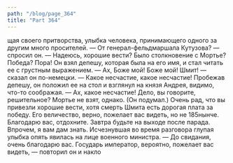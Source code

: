 ```yaml
---
path: "/blog/page_364"
title: "Part 364"
---
```


щая своего притворства, улыбка человека, принимающего одного за другим много просителей.
— От генерал-фельдмаршала Кутузова? — спросил он. — Надеюсь, хорошие вести? Было столкновение с Мортье? Победа? Пора!
Он взял депешу, которая была на его имя, и стал читать ее с грустным выражением.
— Ах, Боже мой! Боже мой! Шмит! — сказал он по-немецки. — Какое несчастие, какое несчастие!
Пробежав депешу, он положил ее на стол и взглянул на князя Андрея, видимо, что-то соображая.
— Ах, какое несчастие! Дело, вы говорите, решительное? Мортье не взят, однако. (Он подумал.) Очень рад, что вы привезли хорошие вести, хотя смерть Шмита есть дорогая плата за победу. Его величество, верно, пожелает вас видеть, но не 185нынче. Благодарю вас, отдохните. Завтра будьте на выходе после парада. Впрочем, я вам дам знать.
Исчезнувшая во время разговора глупая улыбка опять явилась на лице военного министра.
— До свидания, очень благодарю вас. Государь император, вероятно, пожелает вас видеть, — повторил он и накло

